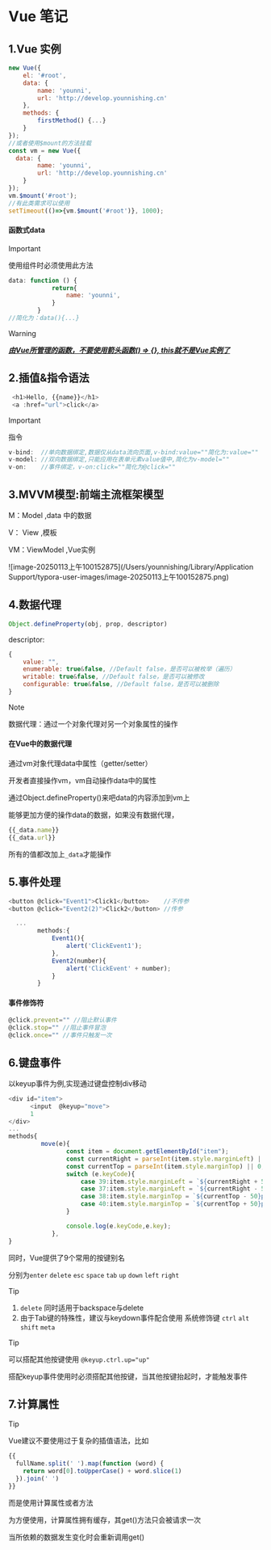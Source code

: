 # Vue 笔记

## 1.Vue 实例

```javascript
new Vue({
    el: '#root',
    data: {
        name: 'younni',
        url: 'http://develop.younnishing.cn'
    },
  	methods: {
      	firstMethod() {...}
    }
});
//或者使用$mount的方法挂载
const vm = new Vue({
  data: {
        name: 'younni',
        url: 'http://develop.younnishing.cn'
    }
});
vm.$mount('#root');
//有此类需求可以使用
setTimeout(()=>{vm.$mount('#root')}, 1000);
```

#### 函数式data

> [!IMPORTANT]
>
> 使用组件时必须使用此方法

```javascript
data: function () {
            return{
                name: 'younni',
            }
        }
//简化为：data(){...}
```

> [!WARNING]
>
> ***<u>由Vue所管理的函数，不要使用箭头函数() => {}, this就不是Vue实例了</u>***

## 2.插值&指令语法

```javascript
 <h1>Hello, {{name}}</h1>
 <a :href="url">click</a>
```

> [!IMPORTANT]
>
> 指令
> ```javascript
> v-bind:  //单向数据绑定,数据仅从data流向页面,v-bind:value=""简化为:value=""
> v-model: //双向数据绑定,只能应用在表单元素value值中,简化为v-model=""
> v-on:    //事件绑定，v-on:click=""简化为@click=""
> ```

## 3.MVVM模型:前端主流框架模型

M：Model ,data 中的数据

V： View ,模板

VM：ViewModel ,Vue实例

![image-20250113上午100152875](/Users/younnishing/Library/Application Support/typora-user-images/image-20250113上午100152875.png)

## 4.数据代理

```javascript
Object.defineProperty(obj, prop, descriptor)
```

descriptor:

```javascript
{
	value: "",
	enumerable: true&false, //Default false，是否可以被枚举（遍历）
	writable: true&false, //Default false，是否可以被修改
	configurable: true&false, //Default false，是否可以被删除
}
```

> [!NOTE]
>
> 数据代理：通过一个对象代理对另一个对象属性的操作

#### 在Vue中的数据代理

通过vm对象代理data中属性（getter/setter）

开发者直接操作vm，vm自动操作data中的属性

通过Object.defineProperty()来吧data的内容添加到vm上

能够更加方便的操作data的数据，如果没有数据代理，

```javascript
{{_data.name}}
{{_data.url}}
```

所有的值都改加上`_data`才能操作

## 5.事件处理

```javascript
<button @click="Event1">Click1</button>    //不传参
<button @click="Event2(2)">Click2</button> //传参

  ...
        methods:{
            Event1(){
                alert('ClickEvent1');
            },
            Event2(number){
                alert('ClickEvent' + number);
            }
        }
```

#### 事件修饰符

```javascript
@click.prevent="" //阻止默认事件
@click.stop="" //阻止事件冒泡
@click.once="" //事件只触发一次
```

## 6.键盘事件

以keyup事件为例,实现通过键盘控制div移动

```javascript
<div id="item">
      <input  @keyup="move">
      1
</div>
...
methods{
		 move(e){
                const item = document.getElementById("item");
                const currentRight = parseInt(item.style.marginLeft) || 0;
                const currentTop = parseInt(item.style.marginTop) || 0;
                switch (e.keyCode){
                    case 39:item.style.marginLeft = `${currentRight + 50}px`;break;
                    case 37:item.style.marginLeft = `${currentRight - 50}px`;break;
                    case 38:item.style.marginTop = `${currentTop - 50}px`;break;
                    case 40:item.style.marginTop = `${currentTop + 50}px`;break;
                }

                console.log(e.keyCode,e.key);
            },
}
```

同时，Vue提供了9个常用的按键别名

分别为`enter` `delete` `esc` `space` `tab` `up` `down` `left` `right` 

> [!TIP]
>
> 1. `delete` 同时适用于backspace与delete
> 2. 由于Tab键的特殊性，建议与keydown事件配合使用
系统修饰键 `ctrl` `alt` `shift` `meta` 

> [!TIP]
>
> 可以搭配其他按键使用 `@keyup.ctrl.up="up"` 
>
> 搭配keyup事件使用时必须搭配其他按键，当其他按键抬起时，才能触发事件

## 7.计算属性

> [!TIP]
>
> Vue建议不要使用过于复杂的插值语法，比如
>
> ```javascript
> {{
>   fullName.split(' ').map(function (word) {
>     return word[0].toUpperCase() + word.slice(1)
>   }).join(' ')
> }}
> ```
> 而是使用计算属性或者方法

为方便使用，计算属性拥有缓存，其get()方法只会被请求一次

当所依赖的数据发生变化时会重新调用get()



